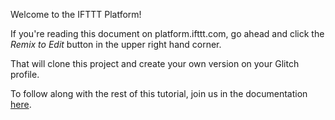 Welcome to the IFTTT Platform!

If you're reading this document on platform.ifttt.com, go ahead and click the _Remix to Edit_ button in the upper right hand corner.

That will clone this project and create your own version on your Glitch profile.

To follow along with the rest of this tutorial, join us in the documentation [here](https://platform.ifttt.com/docs/hello_world).